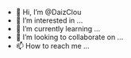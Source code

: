 - 👋 Hi, I’m @DaizClou
- 👀 I’m interested in ...
- 🌱 I’m currently learning ...
- 💞️ I’m looking to collaborate on ...
- 📫 How to reach me ...

<!---
DaizClou/DaizClou is a ✨ special ✨ repository because its `README.md` (this file) appears on your GitHub profile.
You can click the Preview link to take a look at your changes.
--->
